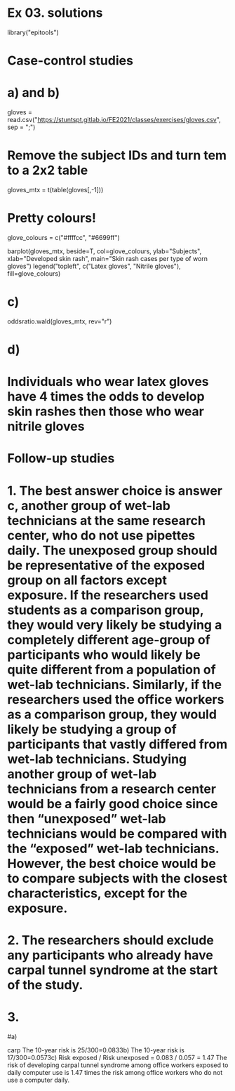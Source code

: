 # Ex 03. solutions
library("epitools")

# Case-control studies
# a) and b)
gloves = read.csv("https://stuntspt.gitlab.io/FE2021/classes/exercises/gloves.csv", sep = ";")

# Remove the subject IDs and turn tem to a 2x2 table
gloves_mtx = t(table(gloves[,-1]))

# Pretty colours!
glove_colours = c("#ffffcc", "#6699ff")

barplot(gloves_mtx,
        beside=T,
        col=glove_colours,
        ylab="Subjects",
        xlab="Developed skin rash",
        main="Skin rash cases per type of worn gloves")
legend("topleft", c("Latex gloves", "Nitrile gloves"), fill=glove_colours)

# c) 

oddsratio.wald(gloves_mtx, rev="r")

# d)
# Individuals who wear latex gloves have 4 times the odds to develop skin rashes then those who wear nitrile gloves

# Follow-up studies

# 1. The best answer choice is answer c, another group of wet-lab technicians at the same research center, who do not use pipettes daily. The unexposed group should be representative of the exposed group on all factors except exposure. If the researchers used students as a comparison group, they would very likely be studying a completely different age-group of participants who would likely be quite different from a population of wet-lab technicians. Similarly, if the researchers used the office workers as a comparison group, they would likely be studying a group of participants that vastly differed from wet-lab technicians. Studying another group of wet-lab technicians from a research center would be a fairly good choice since then “unexposed” wet-lab technicians would be compared with the “exposed” wet-lab technicians. However, the best choice would be to compare subjects with the closest characteristics, except for the exposure.

# 2. The researchers should exclude any participants who already have carpal tunnel syndrome at the start of the study.

# 3.
#a)

carp
The 10-year risk is 25/300=0.0833b)  The 10-year risk is 17/300=0.0573c)  Risk exposed / Risk unexposed = 0.083 / 0.057 = 1.47 The risk of developing carpal tunnel syndrome among office workers exposed to daily computer use is 1.47 times the risk among office workers who do not use a computer daily.
